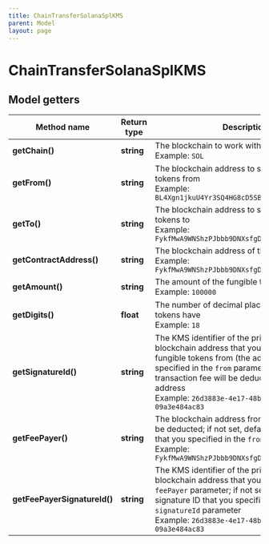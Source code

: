 ```yaml
---
title: ChainTransferSolanaSplKMS
parent: Model
layout: page
---
```


# ChainTransferSolanaSplKMS

## Model getters

Method name | Return type | Description | Notes
------------ | ------------- | ------------- | -------------
**getChain()** | **string** | The blockchain to work with <br>Example: `SOL` |
**getFrom()** | **string** | The blockchain address to send the fungible tokens from <br>Example: `BL4Xgn1jkuU4Yr3SQ4HG8cD5SBrsSk7BihKzkb5zTUfs` |
**getTo()** | **string** | The blockchain address to send the fungible tokens to <br>Example: `FykfMwA9WNShzPJbbb9DNXsfgDgS3XZzWiFgrVXfWoPJ` |
**getContractAddress()** | **string** | The blockchain address of the fungible tokens <br>Example: `FykfMwA9WNShzPJbbb9DNXsfgDgS3XZzWiFgrVXfWoPJ` |
**getAmount()** | **string** | The amount of the fungible tokens to be sent <br>Example: `100000` |
**getDigits()** | **float** | The number of decimal places that the fungible tokens have <br>Example: `18` |
**getSignatureId()** | **string** | The KMS identifier of the private key of the blockchain address that you are sending the fungible tokens from (the address that you specified in the <code>from</code> parameter); the transaction fee will be deducted from this address <br>Example: `26d3883e-4e17-48b3-a0ee-09a3e484ac83` |
**getFeePayer()** | **string** | The blockchain address from which the fee will be deducted; if not set, defaults to the address that you specified in the <code>from</code> parameter <br>Example: `FykfMwA9WNShzPJbbb9DNXsfgDgS3XZzWiFgrVXfWoPJ` | [optional]
**getFeePayerSignatureId()** | **string** | The KMS identifier of the private key of the blockchain address that you specified in the <code>feePayer</code> parameter; if not set, defaults to the signature ID that you specified in the <code>signatureId</code> parameter <br>Example: `26d3883e-4e17-48b3-a0ee-09a3e484ac83` | [optional]

